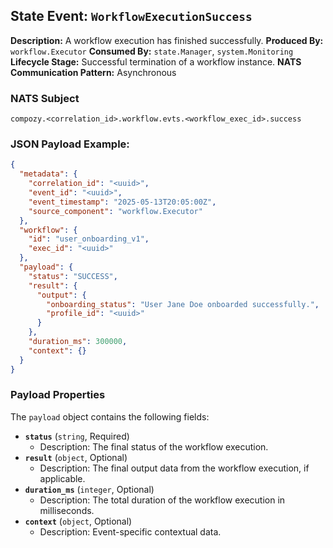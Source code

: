 ## State Event: `WorkflowExecutionSuccess`

**Description:** A workflow execution has finished successfully.
**Produced By:** `workflow.Executor`
**Consumed By:** `state.Manager`, `system.Monitoring`
**Lifecycle Stage:** Successful termination of a workflow instance.
**NATS Communication Pattern:** Asynchronous

### NATS Subject

`compozy.<correlation_id>.workflow.evts.<workflow_exec_id>.success`

### JSON Payload Example:

```json
{
  "metadata": {
    "correlation_id": "<uuid>",
    "event_id": "<uuid>",
    "event_timestamp": "2025-05-13T20:05:00Z",
    "source_component": "workflow.Executor"
  },
  "workflow": {
    "id": "user_onboarding_v1",
    "exec_id": "<uuid>"
  },
  "payload": {
    "status": "SUCCESS",
    "result": {
      "output": {
        "onboarding_status": "User Jane Doe onboarded successfully.",
        "profile_id": "<uuid>"
      }
    },
    "duration_ms": 300000,
    "context": {}
  }
}
```

### Payload Properties

The `payload` object contains the following fields:
-   **`status`** (`string`, Required)
    -   Description: The final status of the workflow execution.
-   **`result`** (`object`, Optional)
    -   Description: The final output data from the workflow execution, if applicable.
-   **`duration_ms`** (`integer`, Optional)
    -   Description: The total duration of the workflow execution in milliseconds.
-   **`context`** (`object`, Optional)
    -   Description: Event-specific contextual data.


